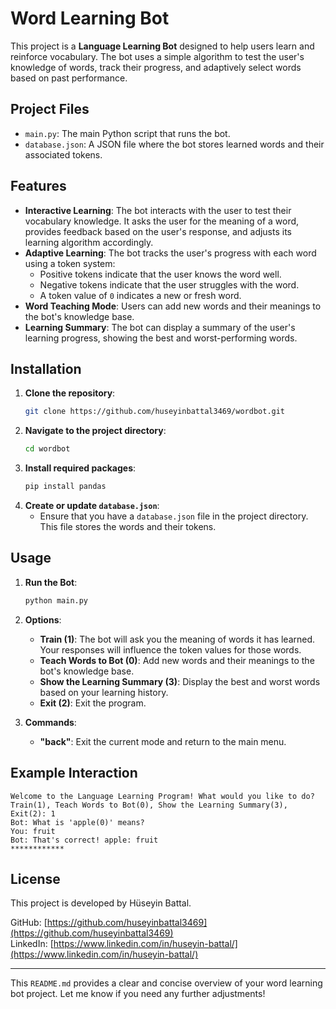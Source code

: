 # Word Learning Bot

This project is a **Language Learning Bot** designed to help users learn and reinforce vocabulary. The bot uses a simple algorithm to test the user's knowledge of words, track their progress, and adaptively select words based on past performance.

## Project Files

- `main.py`: The main Python script that runs the bot.
- `database.json`: A JSON file where the bot stores learned words and their associated tokens.

## Features

- **Interactive Learning**: The bot interacts with the user to test their vocabulary knowledge. It asks the user for the meaning of a word, provides feedback based on the user's response, and adjusts its learning algorithm accordingly.
- **Adaptive Learning**: The bot tracks the user's progress with each word using a token system:
  - Positive tokens indicate that the user knows the word well.
  - Negative tokens indicate that the user struggles with the word.
  - A token value of `0` indicates a new or fresh word.
- **Word Teaching Mode**: Users can add new words and their meanings to the bot's knowledge base.
- **Learning Summary**: The bot can display a summary of the user's learning progress, showing the best and worst-performing words.

## Installation

1. **Clone the repository**:
   ```bash
   git clone https://github.com/huseyinbattal3469/wordbot.git
   ```
2. **Navigate to the project directory**:
   ```bash
   cd wordbot
   ```
3. **Install required packages**:
   ```bash
   pip install pandas
   ```
4. **Create or update `database.json`**:
   - Ensure that you have a `database.json` file in the project directory. This file stores the words and their tokens.

## Usage

1. **Run the Bot**:
   ```bash
   python main.py
   ```

2. **Options**:
   - **Train (1)**: The bot will ask you the meaning of words it has learned. Your responses will influence the token values for those words.
   - **Teach Words to Bot (0)**: Add new words and their meanings to the bot's knowledge base.
   - **Show the Learning Summary (3)**: Display the best and worst words based on your learning history.
   - **Exit (2)**: Exit the program.

3. **Commands**:
   - **"back"**: Exit the current mode and return to the main menu.

## Example Interaction

```plaintext
Welcome to the Language Learning Program! What would you like to do?
Train(1), Teach Words to Bot(0), Show the Learning Summary(3), Exit(2): 1
Bot: What is 'apple(0)' means?
You: fruit
Bot: That's correct! apple: fruit
************
```

## License

This project is developed by Hüseyin Battal.

GitHub: [https://github.com/huseyinbattal3469](https://github.com/huseyinbattal3469)  
LinkedIn: [https://www.linkedin.com/in/huseyin-battal/](https://www.linkedin.com/in/huseyin-battal/)

---

This `README.md` provides a clear and concise overview of your word learning bot project. Let me know if you need any further adjustments!
